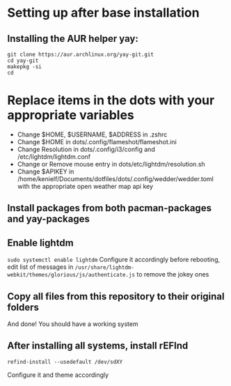 # Setting up after base installation
## Installing the AUR helper yay:
```
git clone https://aur.archlinux.org/yay-git.git
cd yay-git
makepkg -si
cd
```

# Replace items in the dots with your appropriate variables
 - Change $HOME, $USERNAME, $ADDRESS in .zshrc
 - Change $HOME in dots/.config/flameshot/flameshot.ini
 - Change Resolution in dots/.config/i3/config and /etc/lightdm/lightdm.conf
 - Change or Remove mouse entry in dots/etc/lightdm/resolution.sh
 - Change $APIKEY in /home/kenielf/Documents/dotfiles/dots/.config/wedder/wedder.toml with the appropriate open weather map api key


## Install packages from both pacman-packages and yay-packages
## Enable lightdm
`sudo systemctl enable lightdm`
Configure it accordingly before rebooting, edit list of messages in `/usr/share/lightdm-webkit/themes/glorious/js/authenticate.js` to remove the jokey ones

## Copy all files from this repository to their original folders
And done! You should have a working system

## After installing all systems, install rEFInd
```
refind-install --usedefault /dev/sdXY
```
Configure it and theme accordingly
